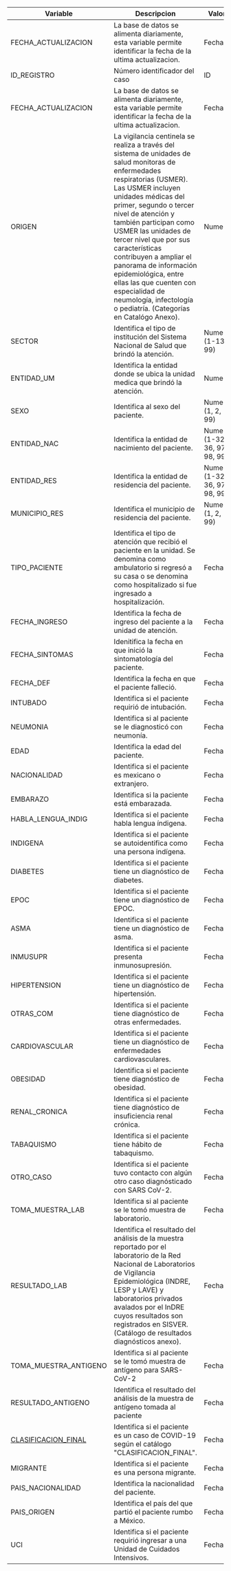 
| Variable | Descripcion | Valor |
| ----------- | ----------- | ----------- |
| FECHA_ACTUALIZACION | La base de datos se alimenta diariamente, esta variable permite identificar la fecha de la ultima actualizacion. | Fecha
| ID_REGISTRO | Número identificador del caso | ID
| FECHA_ACTUALIZACION | La base de datos se alimenta diariamente, esta variable permite identificar la fecha de la ultima actualizacion. | Fecha
| ORIGEN | La vigilancia centinela se realiza a través del sistema de unidades de salud monitoras de enfermedades respiratorias (USMER). Las USMER incluyen unidades médicas del primer, segundo o tercer nivel de atención y también participan como USMER las unidades de tercer nivel que por sus características contribuyen a ampliar el panorama de información epidemiológica, entre ellas las que cuenten con especialidad de neumología, infectología o pediatría. (Categorías en Catalógo Anexo). | Numero |
| SECTOR | Identifica el tipo de institución del Sistema Nacional de Salud que brindó la atención. | Numero (1-13, 99)
| ENTIDAD_UM | Identifica la entidad donde se ubica la unidad medica que brindó la atención. | Numero
| SEXO | Identifica al sexo del paciente. | Numero (1, 2, 99)
| ENTIDAD_NAC | Identifica la entidad de nacimiento del paciente. | Numero (1-32, 36, 97, 98, 99)
| ENTIDAD_RES | Identifica la entidad de residencia del paciente. | Numero (1-32, 36, 97, 98, 99)
| MUNICIPIO_RES | Identifica el municipio de residencia del paciente. | Numero (1, 2, 99)
| TIPO_PACIENTE | Identifica el tipo de atención que recibió el paciente en la unidad. Se denomina como ambulatorio si regresó a su casa o se denomina como hospitalizado si fue ingresado a hospitalización. | Fecha
| FECHA_INGRESO | Identifica la fecha de ingreso del paciente a la unidad de atención. | Fecha
| FECHA_SINTOMAS | Idenitifica la fecha en que inició la sintomatología del paciente. | Fecha
| FECHA_DEF | Identifica la fecha en que el paciente falleció. | Fecha
| INTUBADO | Identifica si el paciente requirió de intubación. | Fecha
| NEUMONIA | Identifica si al paciente se le diagnosticó con neumonía. | Fecha
| EDAD | Identifica la edad del paciente. | Fecha
| NACIONALIDAD | Identifica si el paciente es mexicano o extranjero. | Fecha
| EMBARAZO | Identifica si la paciente está embarazada.| Fecha
| HABLA_LENGUA_INDIG | Identifica si el paciente habla lengua índigena. | Fecha| 
| INDIGENA | Identifica si el paciente se autoidentifica como una persona indígena.  | Fecha
| DIABETES | Identifica si el paciente tiene un diagnóstico de diabetes.  | Fecha |
| EPOC | Identifica si el paciente tiene un diagnóstico de EPOC.   | Fecha |
| ASMA | Identifica si el paciente tiene un diagnóstico de asma.   | Fecha |
| INMUSUPR | Identifica si el paciente presenta inmunosupresión.  | Fecha |
| HIPERTENSION | Identifica si el paciente tiene un diagnóstico de hipertensión.   | Fecha |
| OTRAS_COM | Identifica si el paciente tiene diagnóstico de otras enfermedades.  | Fecha |
| CARDIOVASCULAR | Identifica si el paciente tiene un diagnóstico de enfermedades cardiovasculares.   | Fecha |
| OBESIDAD | Identifica si el paciente tiene diagnóstico de obesidad.  | Fecha |
| RENAL_CRONICA | Identifica si el paciente tiene diagnóstico de insuficiencia renal crónica.  | Fecha |
| TABAQUISMO | Identifica si el paciente tiene hábito de tabaquismo.  | Fecha |
| OTRO_CASO | Identifica si el paciente tuvo contacto con algún otro caso diagnósticado con SARS CoV-2.  | Fecha |
| TOMA_MUESTRA_LAB | Identifica si al paciente se le tomó muestra de laboratorio.  | Fecha |
| RESULTADO_LAB | Identifica el resultado del análisis de la muestra reportado por el  laboratorio de la Red Nacional de Laboratorios de Vigilancia Epidemiológica (INDRE, LESP y LAVE) y laboratorios privados avalados por el InDRE cuyos resultados son registrados en SISVER. (Catálogo de resultados diagnósticos anexo).  | Fecha |
| TOMA_MUESTRA_ANTIGENO | Identifica si al paciente se le tomó muestra de antígeno para SARS-CoV-2  | Fecha |
| RESULTADO_ANTIGENO | Identifica el resultado del análisis de la muestra de antígeno tomada al paciente  | Fecha |
| [CLASIFICACION_FINAL](clasificacionF.md) | Identifica si el paciente es un caso de COVID-19 según el catálogo "CLASIFICACION_FINAL".  | Fecha |
| MIGRANTE | Identifica si el paciente es una persona migrante.  | Fecha |
| PAIS_NACIONALIDAD | Identifica la nacionalidad del paciente.  | Fecha |
| PAIS_ORIGEN | Identifica el país del que partió el paciente rumbo a México.  | Fecha |
| UCI | Identifica si el paciente requirió ingresar a una Unidad de Cuidados Intensivos.  | Fecha |